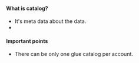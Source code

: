 #### What is catalog?
- It's meta data about the data.
- 

#### Important points
- There can be only one glue catalog per account.
